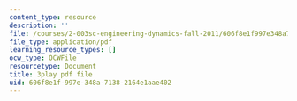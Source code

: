 ```yaml
---
content_type: resource
description: ''
file: /courses/2-003sc-engineering-dynamics-fall-2011/606f8e1f997e348a71382164e1aae402_OxcCPTc_bXw.pdf
file_type: application/pdf
learning_resource_types: []
ocw_type: OCWFile
resourcetype: Document
title: 3play pdf file
uid: 606f8e1f-997e-348a-7138-2164e1aae402
---
```

